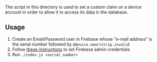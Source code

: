 The script in this directory is used to set a custom claim on a device account in order to allow it to access its data in the database.

## Usage

1. Create an Email/Password user in Firebase whose "e-mail address" is the serial number followed by `@device.smartstrip.invalid`
2. Follow [these instructions](https://firebase.google.com/docs/admin/setup/#initialize_the_sdk_in_non-google_environments) to set Firebase admin credentials
3. Run `./index.js <serial_number>`
